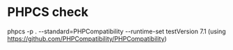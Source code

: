 # PHPCS check
phpcs -p . --standard=PHPCompatibility --runtime-set testVersion 7.1
(using https://github.com/PHPCompatibility/PHPCompatibility)
